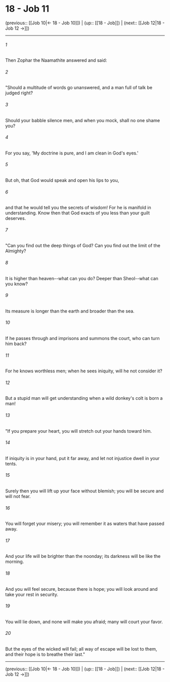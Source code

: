 # 18 - Job 11

(previous:: [[Job 10|← 18 - Job 10]]) | (up:: [[18 - Job]]) | (next:: [[Job 12|18 - Job 12 →]])

***


###### 1 
Then Zophar the Naamathite answered and said: 

###### 2 
"Should a multitude of words go unanswered, and a man full of talk be judged right? 

###### 3 
Should your babble silence men, and when you mock, shall no one shame you? 

###### 4 
For you say, 'My doctrine is pure, and I am clean in God's eyes.' 

###### 5 
But oh, that God would speak and open his lips to you, 

###### 6 
and that he would tell you the secrets of wisdom! For he is manifold in understanding. Know then that God exacts of you less than your guilt deserves. 

###### 7 
"Can you find out the deep things of God? Can you find out the limit of the Almighty? 

###### 8 
It is higher than heaven--what can you do? Deeper than Sheol--what can you know? 

###### 9 
Its measure is longer than the earth and broader than the sea. 

###### 10 
If he passes through and imprisons and summons the court, who can turn him back? 

###### 11 
For he knows worthless men; when he sees iniquity, will he not consider it? 

###### 12 
But a stupid man will get understanding when a wild donkey's colt is born a man! 

###### 13 
"If you prepare your heart, you will stretch out your hands toward him. 

###### 14 
If iniquity is in your hand, put it far away, and let not injustice dwell in your tents. 

###### 15 
Surely then you will lift up your face without blemish; you will be secure and will not fear. 

###### 16 
You will forget your misery; you will remember it as waters that have passed away. 

###### 17 
And your life will be brighter than the noonday; its darkness will be like the morning. 

###### 18 
And you will feel secure, because there is hope; you will look around and take your rest in security. 

###### 19 
You will lie down, and none will make you afraid; many will court your favor. 

###### 20 
But the eyes of the wicked will fail; all way of escape will be lost to them, and their hope is to breathe their last."

***

(previous:: [[Job 10|← 18 - Job 10]]) | (up:: [[18 - Job]]) | (next:: [[Job 12|18 - Job 12 →]])
